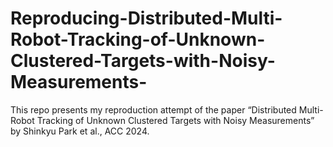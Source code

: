 # Reproducing-Distributed-Multi-Robot-Tracking-of-Unknown-Clustered-Targets-with-Noisy-Measurements-
This repo presents my reproduction attempt of the paper “Distributed Multi-Robot Tracking of Unknown Clustered Targets with Noisy Measurements” by Shinkyu Park et al., ACC 2024.
